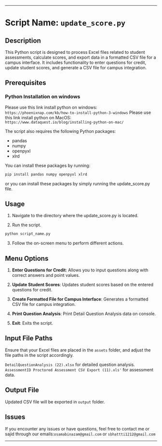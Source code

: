 

---

# Script Name: `update_score.py`

## Description

This Python script is designed to process Excel files related to student assessments, calculate scores, and export data in a formatted CSV file for a campus interface. It includes functionality to enter questions for credit, update student scores, and generate a CSV file for campus integration.

## Prerequisites

### Python Installation on windows
Please use this link install python on windows: `https://phoenixnap.com/kb/how-to-install-python-3-windows`
Please use this link install python on MacOS: `https://www.dataquest.io/blog/installing-python-on-mac/`


The script also requires the following Python packages:

- pandas
- numpy
- openpyxl
- xlrd

You can install these packages by running:

```bash
pip install pandas numpy openpyxl xlrd
```

or you can install these packages by simply running the update_score.py file.

## Usage
1. Navigate to the directory where the update_score.py is located.

2. Run the script.

```bash
python script_name.py 
```

3. Follow the on-screen menu to perform different actions.

## Menu Options

1. **Enter Questions for Credit**: Allows you to input questions along with correct answers and point values.

2. **Update Student Scores**: Updates student scores based on the entered questions for credit.

3. **Create Formatted File for Campus Interface**: Generates a formatted CSV file for campus integration.

4. **Print Question Analysis**: Print Detail Question Analysis data on console.

5. **Exit**: Exits the script.

## Input File Paths

Ensure that your Excel files are placed in the `assets` folder, and adjust the file paths in the script accordingly.

`DetailQuestionAnalysis (22).xlsx` for detailed question analysis.
`AssessmentID Proctored Assessment CSV Export (11).xls'` for assessment data.

## Output File
Updated CSV file will be exported in `output` folder. 

## Issues

If you encounter any issues or have questions, feel free to contact me or sajid through our emails:`osamabinazam@gmail.com` or `sbhattti1212@gmail.com`

---